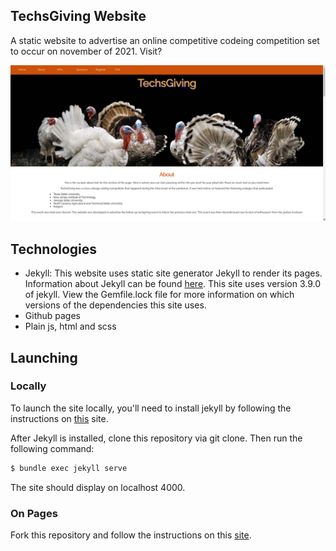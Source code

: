 ## TechsGiving Website
A static website to advertise an online competitive codeing competition set to 
occur on november of 2021. Visit?

![website](/webpage.png)

## Technologies

* Jekyll: This website uses static site generator Jekyll to render its pages. 
  Information about Jekyll can be found [here](https://jekyllrb.com/). 
  This site uses version 3.9.0 of jekyll. View the Gemfile.lock file for more
  information on which versions of the dependencies this site uses.
* Github pages
* Plain js, html and scss

## Launching

### Locally

To launch the site locally, you'll need to install jekyll by 
following the instructions on [this](https://jekyllrb.com/docs/step-by-step/01-setup/)
site.

After Jekyll is installed, clone this repository via git clone. Then run 
the following command:
```bash
$ bundle exec jekyll serve
```

The site should display on localhost 4000.

### On Pages

Fork this repository and follow the instructions on this [site](https://docs.github.com/en/pages/getting-started-with-github-pages/creating-a-github-pages-site#creating-your-site).



